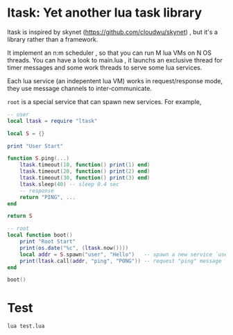 ltask: Yet another lua task library
============================

ltask is inspired by skynet (https://github.com/cloudwu/skynet) , but it's a library rather than a framework.

It implement an n:m scheduler , so that you can run M lua VMs on N OS threads. You can have a look to main.lua , it launchs an exclusive thread for timer messages and some work threads to serve some lua services. 

Each lua service (an indepentent lua VM) works in request/response mode, they use message channels to inter-communicate.

`root` is a special service that can spawn new services. For example, 

```lua
-- user
local ltask = require "ltask"

local S = {}

print "User Start"

function S.ping(...)
	ltask.timeout(10, function() print(1) end)
	ltask.timeout(20, function() print(2) end)
	ltask.timeout(30, function() print(3) end)
	ltask.sleep(40) -- sleep 0.4 sec
	-- response
	return "PING", ...
end

return S
```

```lua
-- root
local function boot()
	print "Root Start"
	print(os.date("%c", (ltask.now())))
	local addr = S.spawn("user", "Hello")	-- spawn a new service `user`
	print(ltask.call(addr, "ping", "PONG"))	-- request "ping" message
end

boot()
```

Test
====
```
lua test.lua
```